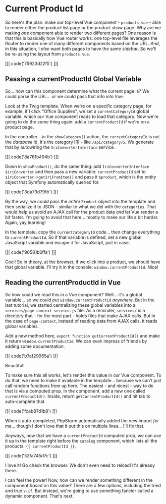 # Current Product Id

So here's the plan: make our top-level Vue component - `products.vue` - able to
render either the product list page *or* the product show page. Why are we making
*one* component able to render two different pages? One reason is that this is
basically how Vue router works: one top-level file leverages the Router to render
one of many different components based on the URL. *And*, in this situation, I
*also* want both pages to have the same *sidebar*. So we'll be re-using the
layout from `products.vue`.

[[[ code('75923d22f5') ]]]

## Passing a currentProductId Global Variable

So... how can this component determine what the current page is? We could parse the
URL... *or* we could pass that info *into* Vue.

Look at the Twig template. When we're on a specific category page, for example,
if I click "Office Supplies", we set a `currentCategoryId` global variable, which
our Vue component reads to load that category. Now we're going to do the
*same* thing again: add a `currentProductId` if we're on a product page.

In the controller... in the `showCategory()` action, the `currentCategoryId` is
not the *database* id, it's the category IRI - like `/api/category/5`. We generate
that by autowiring the `IriConverterInterface` service.

[[[ code('8a761b494b') ]]]

Down in `showProduct()`, do the same thing: add
`IriConverterInterface $iriConverter` and then pass a new variable:
`currentProductId` set to `$iriConverter->getIriFromItem()` and pass it `$product`,
which is the entity object that Symfony automatically queried for.

[[[ code('3da73d79fb') ]]]

By the way, we *could* pass the *entire* `Product` object into the template and
then serialize it to JSON - similar to what we did with the `categories`. That
would help us avoid an AJAX call for the product data *and* let Vue render a bit
faster. I'm going to avoid that here... mostly to make our life a bit harder. Again,
yay learning!

In the template, copy the `currentCategoryId` code... then change everything to
`currentProductId`. So if that variable is defined, set a new global JavaScript
variable and escape it for JavaScript, just in case.

[[[ code('90581b6ffa') ]]]

Cool! So in theory, at the browser, if we click into a product, we should have that
global variable. I'll try it in the console: `window.currentProductId`. Nice!

## Reading the currentProductId in Vue

So how could we read this in a Vue component? Well... it's a global variable... so
we could put `window.currentProductId` *anywhere*. But in the last tutorial, we
started centralizing these global variables into a `services/page-context-service.js` file.
As a reminder, `services/` is a directory that - for the most part - holds files
that make AJAX calls. But in the case of `page-context`, instead of reading data
from AJAX calls, it reads global variables.

Add a new method here, `export function getCurrentProductId()` and make it return
`window.currentProductId`. We can even impress of friends by adding some documentation.

[[[ code('b7af29965a') ]]]

Beautiful!

To make sure this all works, let's render this value in our Vue component. To
do that, we need to make it available in the template... because we can't just call
random functions from up here. The easiest - and nicest - way to do that is via
a computed prop. In the component, add a new one called `currentProductId()`.
Inside, return `getCurrentProductId()` and hit tab to auto-complete that.

[[[ code('fcab87d1b8') ]]]

When it auto-completed, PhpStorm automatically added the new import *for* me...
though I don't love that it put this on multiple lines... I'll fix that.

*Anyways*, now that we have a `currentProductId` computed prop, we can use it up
in the template right before the `catalog` component, which lists all the products:
`{{ currentProductId }}`.

[[[ code('52fa745d7c') ]]]

I love it! Go check the browser. We don't even need to reload! It's already there.

I can feel the power! Now, how can we render something different
in the component *based* on this value? There are a few options, including
the tried and true `v-if`. But instead, we're going to use something fancier called
a dynamic component. That's next.
